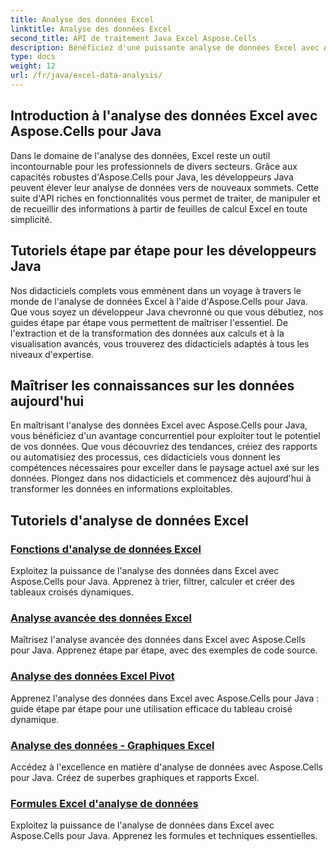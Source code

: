 ```yaml
---
title: Analyse des données Excel
linktitle: Analyse des données Excel
second_title: API de traitement Java Excel Aspose.Cells
description: Bénéficiez d'une puissante analyse de données Excel avec Aspose.Cells pour Java. Explorez des didacticiels étape par étape pour les développeurs Java. Maîtrisez les informations sur les données dès aujourd'hui.
type: docs
weight: 12
url: /fr/java/excel-data-analysis/
---
```


## Introduction à l'analyse des données Excel avec Aspose.Cells pour Java

Dans le domaine de l'analyse des données, Excel reste un outil incontournable pour les professionnels de divers secteurs. Grâce aux capacités robustes d'Aspose.Cells pour Java, les développeurs Java peuvent élever leur analyse de données vers de nouveaux sommets. Cette suite d'API riches en fonctionnalités vous permet de traiter, de manipuler et de recueillir des informations à partir de feuilles de calcul Excel en toute simplicité.

## Tutoriels étape par étape pour les développeurs Java

Nos didacticiels complets vous emmènent dans un voyage à travers le monde de l'analyse de données Excel à l'aide d'Aspose.Cells pour Java. Que vous soyez un développeur Java chevronné ou que vous débutiez, nos guides étape par étape vous permettent de maîtriser l'essentiel. De l'extraction et de la transformation des données aux calculs et à la visualisation avancés, vous trouverez des didacticiels adaptés à tous les niveaux d'expertise.

## Maîtriser les connaissances sur les données aujourd'hui

En maîtrisant l'analyse des données Excel avec Aspose.Cells pour Java, vous bénéficiez d'un avantage concurrentiel pour exploiter tout le potentiel de vos données. Que vous découvriez des tendances, créiez des rapports ou automatisiez des processus, ces didacticiels vous donnent les compétences nécessaires pour exceller dans le paysage actuel axé sur les données. Plongez dans nos didacticiels et commencez dès aujourd'hui à transformer les données en informations exploitables.

## Tutoriels d'analyse de données Excel
### [Fonctions d'analyse de données Excel](./data-analysis-functions-excel/)
Exploitez la puissance de l'analyse des données dans Excel avec Aspose.Cells pour Java. Apprenez à trier, filtrer, calculer et créer des tableaux croisés dynamiques.
### [Analyse avancée des données Excel](./advanced-data-analysis-excel/)
Maîtrisez l'analyse avancée des données dans Excel avec Aspose.Cells pour Java. Apprenez étape par étape, avec des exemples de code source.
### [Analyse des données Excel Pivot](./data-analysis-excel-pivot/)
Apprenez l'analyse des données dans Excel avec Aspose.Cells pour Java : guide étape par étape pour une utilisation efficace du tableau croisé dynamique.
### [Analyse des données - Graphiques Excel](./data-analysis-excel-charts/)
Accédez à l'excellence en matière d'analyse de données avec Aspose.Cells pour Java. Créez de superbes graphiques et rapports Excel.
### [Formules Excel d'analyse de données](./data-analysis-excel-formulas/)
Exploitez la puissance de l'analyse de données dans Excel avec Aspose.Cells pour Java. Apprenez les formules et techniques essentielles.